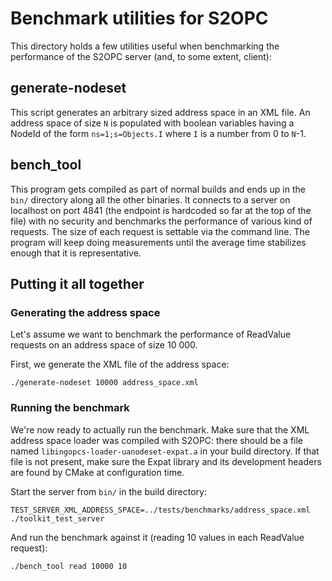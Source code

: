 # Benchmark utilities for S2OPC

This directory holds a few utilities useful when benchmarking the performance of
the S2OPC server (and, to some extent, client):

## generate-nodeset

This script generates an arbitrary sized address space in an XML file. An
address space of size `N` is populated with boolean variables having a NodeId of
the form `ns=1;s=Objects.I` where `I` is a number from 0 to `N`-1.

## bench_tool

This program gets compiled as part of normal builds and ends up in the `bin/`
directory along all the other binaries. It connects to a server on localhost on
port 4841 (the endpoint is hardcoded so far at the top of the file) with no
security and benchmarks the performance of various kind of requests. The size of
each request is settable via the command line. The program will keep doing
measurements until the average time stabilizes enough that it is representative.

## Putting it all together

### Generating the address space

Let's assume we want to benchmark the performance of ReadValue requests on an
address space of size 10 000.

First, we generate the XML file of the address space:

```
./generate-nodeset 10000 address_space.xml
```

### Running the benchmark

We're now ready to actually run the benchmark. Make sure that the XML address
space loader was compiled with S2OPC: there should be a file named
`libingopcs-loader-uanodeset-expat.a` in your build directory. If that file is
not present, make sure the Expat library and its development headers are found
by CMake at configuration time.

Start the server from `bin/` in the build directory:

```
TEST_SERVER_XML_ADDRESS_SPACE=../tests/benchmarks/address_space.xml ./toolkit_test_server
```

And run the benchmark against it (reading 10 values in each ReadValue request):

```
./bench_tool read 10000 10
```
